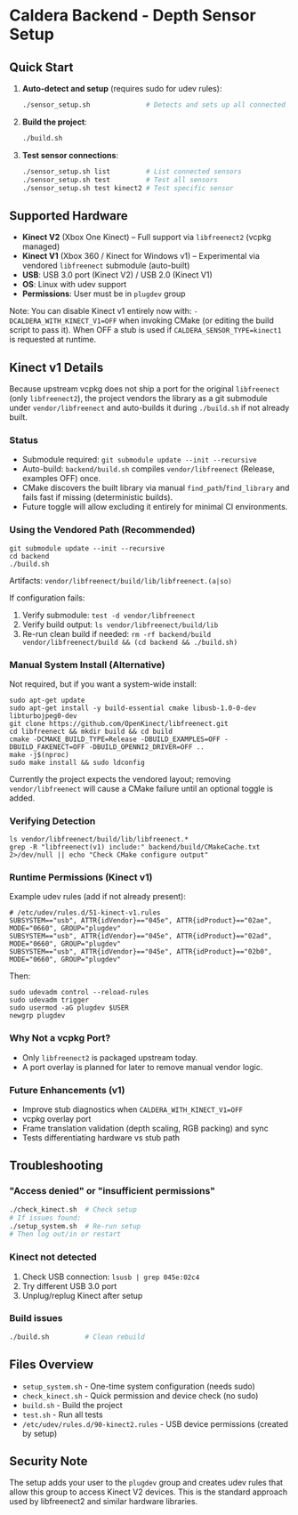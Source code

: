 # Caldera Backend - Depth Sensor Setup

## Quick Start

1. **Auto-detect and setup** (requires sudo for udev rules):
   ```bash
   ./sensor_setup.sh              # Detects and sets up all connected sensors
   ```

2. **Build the project**:
   ```bash
   ./build.sh
   ```

3. **Test sensor connections**:
   ```bash
   ./sensor_setup.sh list         # List connected sensors
   ./sensor_setup.sh test         # Test all sensors
   ./sensor_setup.sh test kinect2 # Test specific sensor
   ```

## Supported Hardware

- **Kinect V2** (Xbox One Kinect) – Full support via `libfreenect2` (vcpkg managed)
- **Kinect V1** (Xbox 360 / Kinect for Windows v1) – Experimental via vendored `libfreenect` submodule (auto-built)
- **USB**: USB 3.0 port (Kinect V2) / USB 2.0 (Kinect V1)
- **OS**: Linux with udev support
- **Permissions**: User must be in `plugdev` group

Note: You can disable Kinect v1 entirely now with: `-DCALDERA_WITH_KINECT_V1=OFF` when invoking CMake (or editing the build script to pass it). When OFF a stub is used if `CALDERA_SENSOR_TYPE=kinect1` is requested at runtime.

## Kinect v1 Details

Because upstream vcpkg does not ship a port for the original `libfreenect` (only `libfreenect2`), the project vendors the library as a git submodule under `vendor/libfreenect` and auto-builds it during `./build.sh` if not already built.

### Status
* Submodule required: `git submodule update --init --recursive`
* Auto-build: `backend/build.sh` compiles `vendor/libfreenect` (Release, examples OFF) once.
* CMake discovers the built library via manual `find_path`/`find_library` and fails fast if missing (deterministic builds).
* Future toggle will allow excluding it entirely for minimal CI environments.

### Using the Vendored Path (Recommended)
```
git submodule update --init --recursive
cd backend
./build.sh
```
Artifacts: `vendor/libfreenect/build/lib/libfreenect.(a|so)`

If configuration fails:
1. Verify submodule: `test -d vendor/libfreenect`
2. Verify build output: `ls vendor/libfreenect/build/lib`
3. Re-run clean build if needed: `rm -rf backend/build vendor/libfreenect/build && (cd backend && ./build.sh)`

### Manual System Install (Alternative)
Not required, but if you want a system-wide install:
```
sudo apt-get update
sudo apt-get install -y build-essential cmake libusb-1.0-0-dev libturbojpeg0-dev
git clone https://github.com/OpenKinect/libfreenect.git
cd libfreenect && mkdir build && cd build
cmake -DCMAKE_BUILD_TYPE=Release -DBUILD_EXAMPLES=OFF -DBUILD_FAKENECT=OFF -DBUILD_OPENNI2_DRIVER=OFF ..
make -j$(nproc)
sudo make install && sudo ldconfig
```
Currently the project expects the vendored layout; removing `vendor/libfreenect` will cause a CMake failure until an optional toggle is added.

### Verifying Detection
```
ls vendor/libfreenect/build/lib/libfreenect.*
grep -R "libfreenect(v1) include:" backend/build/CMakeCache.txt 2>/dev/null || echo "Check CMake configure output"
```

### Runtime Permissions (Kinect v1)
Example udev rules (add if not already present):
```
# /etc/udev/rules.d/51-kinect-v1.rules
SUBSYSTEM=="usb", ATTR{idVendor}=="045e", ATTR{idProduct}=="02ae", MODE="0660", GROUP="plugdev"
SUBSYSTEM=="usb", ATTR{idVendor}=="045e", ATTR{idProduct}=="02ad", MODE="0660", GROUP="plugdev"
SUBSYSTEM=="usb", ATTR{idVendor}=="045e", ATTR{idProduct}=="02b0", MODE="0660", GROUP="plugdev"
```
Then:
```
sudo udevadm control --reload-rules
sudo udevadm trigger
sudo usermod -aG plugdev $USER
newgrp plugdev
```

### Why Not a vcpkg Port?
* Only `libfreenect2` is packaged upstream today.
* A port overlay is planned for later to remove manual vendor logic.

### Future Enhancements (v1)
* Improve stub diagnostics when `CALDERA_WITH_KINECT_V1=OFF`
* vcpkg overlay port
* Frame translation validation (depth scaling, RGB packing) and sync
* Tests differentiating hardware vs stub path

## Troubleshooting

### "Access denied" or "insufficient permissions"
```bash
./check_kinect.sh  # Check setup
# If issues found:
./setup_system.sh  # Re-run setup
# Then log out/in or restart
```

### Kinect not detected
1. Check USB connection: `lsusb | grep 045e:02c4`
2. Try different USB 3.0 port
3. Unplug/replug Kinect after setup

### Build issues  
```bash
./build.sh         # Clean rebuild
```

## Files Overview

- `setup_system.sh` - One-time system configuration (needs sudo)
- `check_kinect.sh` - Quick permission and device check (no sudo)
- `build.sh` - Build the project 
- `test.sh` - Run all tests
- `/etc/udev/rules.d/90-kinect2.rules` - USB device permissions (created by setup)

## Security Note

The setup adds your user to the `plugdev` group and creates udev rules that allow this group to access Kinect V2 devices. This is the standard approach used by libfreenect2 and similar hardware libraries.
